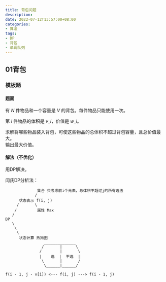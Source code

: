 ```yaml
---
title: 背包问题
description:
date: 2022-07-12T13:57:00+08:00
categories:
- 算法
tags:
- DP
- 背包
- 单调队列
---
```


## 01背包

### 模板题

#### 题面
有 $N$ 件物品和一个容量是 $V$ 的背包。每件物品只能使用一次。

第 $i$ 件物品的体积是 $v\_i$，价值是 $w\_i$。

求解将哪些物品装入背包，可使这些物品的总体积不超过背包容量，且总价值最大。  
输出最大价值。

#### 解法（不优化）

用DP解决。

闫氏DP分析法：
```
              集合 只考虑前i个元素，总体积不超过j的所有选法
             /
      状态表示 f(i, j)
     /       \
    /         属性 Max
   /
DP
   \
    \
     \
      状态计算 热狗图
                 ______________
                /       |      \
               /        |       \
               |    选  |  不选  |
                \       |       /
                 \______|______/

f(i - 1, j - v[i]) <--- f(i, j) ---> f(i - 1, j)
```